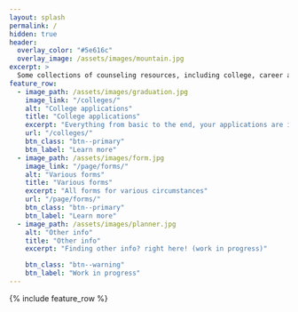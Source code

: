 ```yaml
---
layout: splash
permalink: /
hidden: true
header:
  overlay_color: "#5e616c"
  overlay_image: /assets/images/mountain.jpg
excerpt: >
  Some collections of counseling resources, including college, career and school counseling materials for you to explore possibilities.
feature_row:
  - image_path: /assets/images/graduation.jpg
    image_link: "/colleges/"
    alt: "College applications"
    title: "College applications"
    excerpt: "Everything from basic to the end, your applications are in good hands"
    url: "/colleges/"
    btn_class: "btn--primary"
    btn_label: "Learn more"
  - image_path: /assets/images/form.jpg
    image_link: "/page/forms/"
    alt: "Various forms"
    title: "Various forms"
    excerpt: "All forms for various circumstances"
    url: "/page/forms/"
    btn_class: "btn--primary"
    btn_label: "Learn more"  
  - image_path: /assets/images/planner.jpg
    alt: "Other info"
    title: "Other info"
    excerpt: "Finding other info? right here! (work in progress)"

    btn_class: "btn--warning"
    btn_label: "Work in progress"    
---
```


{% include feature_row %}
